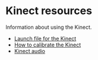 # Kinect resources
Information about using the Kinect.

- [Launch file for the Kinect](launch.md)
- [How to calibrate the Kinect](calibration/README.md)
- [Kinect audio](kinect_audio.md)
